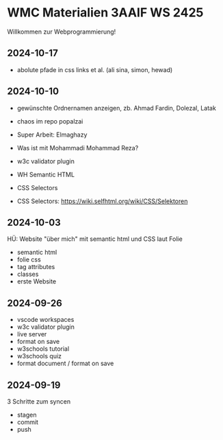 # WMC Materialien 3AAIF WS 2425

Willkommen zur Webprogrammierung!

## 2024-10-17

- abolute pfade in css links et al. (ali sina, simon, hewad)

## 2024-10-10

- gewünschte Ordnernamen anzeigen, zb. Ahmad Fardin, Dolezal, Latak
- chaos im repo popalzai
- Super Arbeit: Elmaghazy
- Was ist mit Mohammadi Mohammad Reza?
- w3c validator plugin

- WH Semantic HTML
- CSS Selectors
- CSS Selectors: <https://wiki.selfhtml.org/wiki/CSS/Selektoren>

## 2024-10-03

HÜ: Website "über mich" mit semantic html und CSS laut Folie

- semantic html
- folie css
- tag attributes
- classes
- erste Website

## 2024-09-26

- vscode workspaces
- w3c validator plugin
- live server
- format on save
- w3schools tutorial
- w3schools quiz
- format document / format on save

## 2024-09-19

3 Schritte zum syncen

- stagen
- commit
- push
